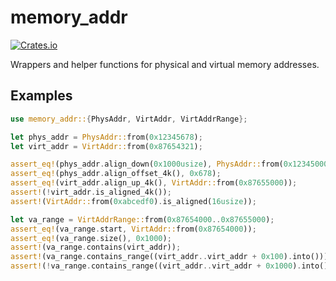 # memory_addr

[![Crates.io](https://img.shields.io/crates/v/memory_addr)](https://crates.io/crates/memory_addr)

Wrappers and helper functions for physical and virtual memory addresses.

## Examples

```rust
use memory_addr::{PhysAddr, VirtAddr, VirtAddrRange};

let phys_addr = PhysAddr::from(0x12345678);
let virt_addr = VirtAddr::from(0x87654321);

assert_eq!(phys_addr.align_down(0x1000usize), PhysAddr::from(0x12345000));
assert_eq!(phys_addr.align_offset_4k(), 0x678);
assert_eq!(virt_addr.align_up_4k(), VirtAddr::from(0x87655000));
assert!(!virt_addr.is_aligned_4k());
assert!(VirtAddr::from(0xabcedf0).is_aligned(16usize));

let va_range = VirtAddrRange::from(0x87654000..0x87655000);
assert_eq!(va_range.start, VirtAddr::from(0x87654000));
assert_eq!(va_range.size(), 0x1000);
assert!(va_range.contains(virt_addr));
assert!(va_range.contains_range((virt_addr..virt_addr + 0x100).into()));
assert!(!va_range.contains_range((virt_addr..virt_addr + 0x1000).into()));
```
